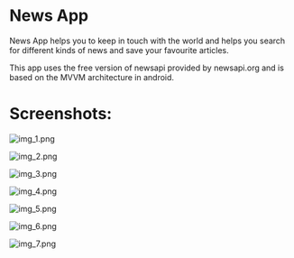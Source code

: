 # News App

News App helps you to keep in touch with the world and helps you search for different kinds of news and save your favourite articles.

This app uses the free version of newsapi provided by newsapi.org and is based on the MVVM architecture in android. 

# Screenshots:

![img_1.png](img_1.png)

![img_2.png](img_2.png)

![img_3.png](img_3.png)

![img_4.png](img_4.png)

![img_5.png](img_5.png)

![img_6.png](img_6.png)

![img_7.png](img_7.png)